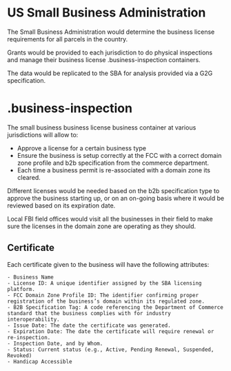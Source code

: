 # US Small Business Administration

The Small Business Administration would determine the business license requirements for all parcels in the country.

Grants would be provided to each jurisdiction to do physical inspections and manage their business license .business-inspection containers.

The data would be replicated to the SBA for analysis provided via a G2G specification.

# .business-inspection

The small business business license business container at various jurisdictions will allow to:

- Approve a license for a certain business type
- Ensure the business is setup correctly at the FCC with a correct domain zone profile and b2b specification from the commerce department.
- Each time a business permit is re-associated with a domain zone its cleared.

Different licenses would be needed based on the b2b specification type to approve the business starting up, or on an on-going basis where it would be reviewed based on its expiration date.

Local FBI field offices would visit all the businesses in their field to make sure the licenses in the domain zone are operating as they should.

## Certificate

Each certificate given to the business will have the following attributes:

    - Business Name
    - License ID: A unique identifier assigned by the SBA licensing platform.
    - FCC Domain Zone Profile ID: The identifier confirming proper registration of the business’s domain within its regulated zone.
    - B2B Specification Tag: A code referencing the Department of Commerce standard that the business complies with for industry interoperability.
    - Issue Date: The date the certificate was generated.
    - Expiration Date: The date the certificate will require renewal or re-inspection.
    - Inspection Date, and by Whom.
    - Status: Current status (e.g., Active, Pending Renewal, Suspended, Revoked)
    - Handicap Accessible
